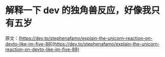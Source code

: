 # 解释一下 dev 的独角兽反应，好像我只有五岁

原文：[https://dev.to/stephenafamo/explain-the-unicorn-reaction-on-devto-like-im-five-88](https://dev.to/stephenafamo/explain-the-unicorn-reaction-on-devto-like-im-five-88)